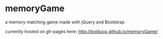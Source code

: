 # memoryGame

a memory matching game made with jQuery and Bootstrap

currently hosted on gh-pages here: http://bolducp.github.io/memoryGame/
